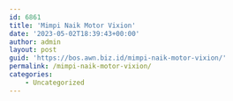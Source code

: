```yaml
---
id: 6861
title: 'Mimpi Naik Motor Vixion'
date: '2023-05-02T18:39:43+00:00'
author: admin
layout: post
guid: 'https://bos.awn.biz.id/mimpi-naik-motor-vixion/'
permalink: /mimpi-naik-motor-vixion/
categories:
    - Uncategorized
---
```


